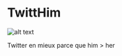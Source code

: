 # TwittHim
![alt text](https://github.com/NicolasMbong/TwittHim/blob/main/Nicolas.M_twitters_logo_in_a_gloomy_style_5fc2e3ac-e0f2-48c9-88b6-87c554b86783%20(2).png)

Twitter en mieux parce que him > her 

